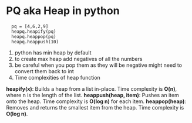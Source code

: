 # PQ aka Heap in python

```
  pq = [4,6,2,9]
  heapq.heapify(pq)
  heapq.heappop(pq)
  heapq.heappush(10)

```
1. python has min heap by default
2. to create max heap add negatives of all the numbers
3. be careful when you pop them as they will be negative might need to convert them back to int
4. Time complexities of heap function
   
**heapify(x)**: Builds a heap from a list in-place. Time complexity is **O(n)**, where n is the length of the list.
**heappush(heap, item)**: Pushes an item onto the heap. Time complexity is **O(log n)** for each item.
**heappop(heap)**: Removes and returns the smallest item from the heap. Time complexity is **O(log n)**.
